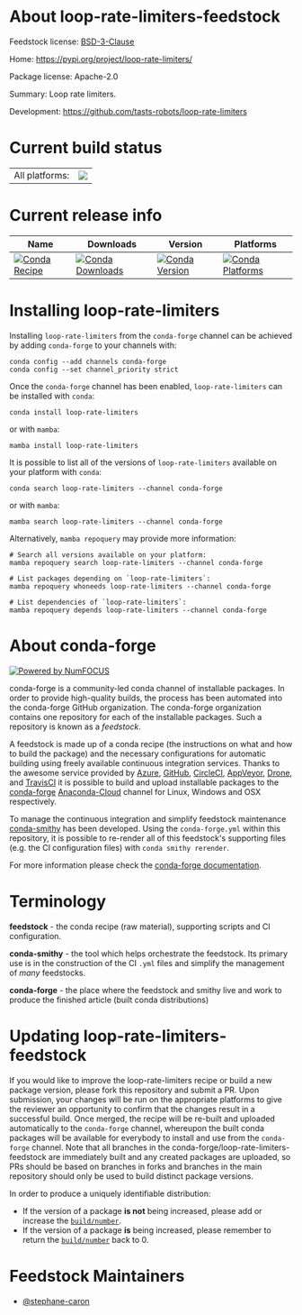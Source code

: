 About loop-rate-limiters-feedstock
==================================

Feedstock license: [BSD-3-Clause](https://github.com/conda-forge/loop-rate-limiters-feedstock/blob/main/LICENSE.txt)

Home: https://pypi.org/project/loop-rate-limiters/

Package license: Apache-2.0

Summary: Loop rate limiters.

Development: https://github.com/tasts-robots/loop-rate-limiters

Current build status
====================


<table><tr><td>All platforms:</td>
    <td>
      <a href="https://dev.azure.com/conda-forge/feedstock-builds/_build/latest?definitionId=18314&branchName=main">
        <img src="https://dev.azure.com/conda-forge/feedstock-builds/_apis/build/status/loop-rate-limiters-feedstock?branchName=main">
      </a>
    </td>
  </tr>
</table>

Current release info
====================

| Name | Downloads | Version | Platforms |
| --- | --- | --- | --- |
| [![Conda Recipe](https://img.shields.io/badge/recipe-loop--rate--limiters-green.svg)](https://anaconda.org/conda-forge/loop-rate-limiters) | [![Conda Downloads](https://img.shields.io/conda/dn/conda-forge/loop-rate-limiters.svg)](https://anaconda.org/conda-forge/loop-rate-limiters) | [![Conda Version](https://img.shields.io/conda/vn/conda-forge/loop-rate-limiters.svg)](https://anaconda.org/conda-forge/loop-rate-limiters) | [![Conda Platforms](https://img.shields.io/conda/pn/conda-forge/loop-rate-limiters.svg)](https://anaconda.org/conda-forge/loop-rate-limiters) |

Installing loop-rate-limiters
=============================

Installing `loop-rate-limiters` from the `conda-forge` channel can be achieved by adding `conda-forge` to your channels with:

```
conda config --add channels conda-forge
conda config --set channel_priority strict
```

Once the `conda-forge` channel has been enabled, `loop-rate-limiters` can be installed with `conda`:

```
conda install loop-rate-limiters
```

or with `mamba`:

```
mamba install loop-rate-limiters
```

It is possible to list all of the versions of `loop-rate-limiters` available on your platform with `conda`:

```
conda search loop-rate-limiters --channel conda-forge
```

or with `mamba`:

```
mamba search loop-rate-limiters --channel conda-forge
```

Alternatively, `mamba repoquery` may provide more information:

```
# Search all versions available on your platform:
mamba repoquery search loop-rate-limiters --channel conda-forge

# List packages depending on `loop-rate-limiters`:
mamba repoquery whoneeds loop-rate-limiters --channel conda-forge

# List dependencies of `loop-rate-limiters`:
mamba repoquery depends loop-rate-limiters --channel conda-forge
```


About conda-forge
=================

[![Powered by
NumFOCUS](https://img.shields.io/badge/powered%20by-NumFOCUS-orange.svg?style=flat&colorA=E1523D&colorB=007D8A)](https://numfocus.org)

conda-forge is a community-led conda channel of installable packages.
In order to provide high-quality builds, the process has been automated into the
conda-forge GitHub organization. The conda-forge organization contains one repository
for each of the installable packages. Such a repository is known as a *feedstock*.

A feedstock is made up of a conda recipe (the instructions on what and how to build
the package) and the necessary configurations for automatic building using freely
available continuous integration services. Thanks to the awesome service provided by
[Azure](https://azure.microsoft.com/en-us/services/devops/), [GitHub](https://github.com/),
[CircleCI](https://circleci.com/), [AppVeyor](https://www.appveyor.com/),
[Drone](https://cloud.drone.io/welcome), and [TravisCI](https://travis-ci.com/)
it is possible to build and upload installable packages to the
[conda-forge](https://anaconda.org/conda-forge) [Anaconda-Cloud](https://anaconda.org/)
channel for Linux, Windows and OSX respectively.

To manage the continuous integration and simplify feedstock maintenance
[conda-smithy](https://github.com/conda-forge/conda-smithy) has been developed.
Using the ``conda-forge.yml`` within this repository, it is possible to re-render all of
this feedstock's supporting files (e.g. the CI configuration files) with ``conda smithy rerender``.

For more information please check the [conda-forge documentation](https://conda-forge.org/docs/).

Terminology
===========

**feedstock** - the conda recipe (raw material), supporting scripts and CI configuration.

**conda-smithy** - the tool which helps orchestrate the feedstock.
                   Its primary use is in the construction of the CI ``.yml`` files
                   and simplify the management of *many* feedstocks.

**conda-forge** - the place where the feedstock and smithy live and work to
                  produce the finished article (built conda distributions)


Updating loop-rate-limiters-feedstock
=====================================

If you would like to improve the loop-rate-limiters recipe or build a new
package version, please fork this repository and submit a PR. Upon submission,
your changes will be run on the appropriate platforms to give the reviewer an
opportunity to confirm that the changes result in a successful build. Once
merged, the recipe will be re-built and uploaded automatically to the
`conda-forge` channel, whereupon the built conda packages will be available for
everybody to install and use from the `conda-forge` channel.
Note that all branches in the conda-forge/loop-rate-limiters-feedstock are
immediately built and any created packages are uploaded, so PRs should be based
on branches in forks and branches in the main repository should only be used to
build distinct package versions.

In order to produce a uniquely identifiable distribution:
 * If the version of a package **is not** being increased, please add or increase
   the [``build/number``](https://docs.conda.io/projects/conda-build/en/latest/resources/define-metadata.html#build-number-and-string).
 * If the version of a package **is** being increased, please remember to return
   the [``build/number``](https://docs.conda.io/projects/conda-build/en/latest/resources/define-metadata.html#build-number-and-string)
   back to 0.

Feedstock Maintainers
=====================

* [@stephane-caron](https://github.com/stephane-caron/)

